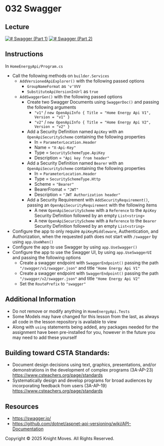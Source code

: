 # 032 Swagger

## Lecture

[![# Swagger (Part 1)](https://img.youtube.com/vi/1E4uIz_DkU4/0.jpg)](https://www.youtube.com/watch?v=1E4uIz_DkU4)
[![# Swagger (Part 2)](https://img.youtube.com/vi/rZzhNrmw3zA/0.jpg)](https://www.youtube.com/watch?v=rZzhNrmw3zA)

## Instructions

In `HomeEnergyApi/Program.cs`
- Call the following methods on `builder.Services`
    - `AddVersionedApiExplorer()` with the following passed options
        - `GroupNameFormat` as `'v'VVV`
        - `SubstituteApiVersionInUrl` as `true`
    - `AddSwaggerGen()` with the following passed options
        - Create two Swagger Documents using `SwaggerDoc()` and passing the following arguments
            - `"v1"` / `new OpenApiInfo { Title = "Home Energy Api V1", Version = "v1" }`
            - `"v2"` / `new OpenApiInfo { Title = "Home Energy Api V2", Version = "v2" }`
        - Add a Security Definition named `ApiKey` with an `OpenApiSecurityScheme` containing the following properties
            - In = `ParameterLocation.Header`
            - Name = `"X-Api-Key"`
            - Type = `SecuritySchemeType.ApiKey`
            - Description = `"Api key from header"`
        - Add a Security Definition named `Bearer` with an `OpenApiSecurityScheme` containing the following properties
            - In = `ParameterLocation.Header`
            - Type = `SecuritySchemeType.Http`
            - Scheme = `"Bearer"`
            - BearerFromat = `"JWT"`
            - Description = `"JWT Authorization header"`
        - Add a Security Requirement with `AddSecurityRequirement()`, passing an `OpenApiSecurityRequirement` with the following items
            - A new `OpenApiSecurityScheme` with a `Reference` to the `ApiKey` Security Definition followed by an empty `List<string>`
            - A new `OpenApiSecurityScheme` with a `Reference` to the `Bearer` Security Definition followed by an empty `List<string>`
- Configure the app to only require `ApiKeyMiddleware`, Authentication, and Authorization, when the requested path does not start with `/swagger` by using `app.UseWhen()`
- Configure the app to use Swagger by using `app.UseSwagger()`
- Configure the app to use the Swagger UI, by using `app.UseSwaggerUI` and passing the following options
    - Create a swagger endpoint with `SwaggerEndpoint()` passing the path `"/swagger/v1/swagger.json"` and title `"Home Energy Api V1"`
    - Create a swagger endpoint with `SwaggerEndpoint()` passing the path `"/swagger/v2/swagger.json"` and title `"Home Energy Api V2"`
    - Set the `RoutePrefix` to `"swagger"`

## Additional Information
- Do not remove or modify anything in `HomeEnergyApi.Tests`
- Some Models may have changed for this lesson from the last, as always all code in the lesson repository is available to view
- Along with `using` statements being added, any packages needed for the assignment have been pre-installed for you, however in the future you may need to add these yourself

## Building toward CSTA Standards:
- Document design decisions using text, graphics, presentations, and/or demonstrations in the development of complex programs (3A-AP-23) https://www.csteachers.org/page/standards
- Systematically design and develop programs for broad audiences by incorporating feedback from users (3A-AP-19) https://www.csteachers.org/page/standards

## Resources
- https://swagger.io/
- https://github.com/dotnet/aspnet-api-versioning/wiki/API-Documentation

Copyright &copy; 2025 Knight Moves. All Rights Reserved.

